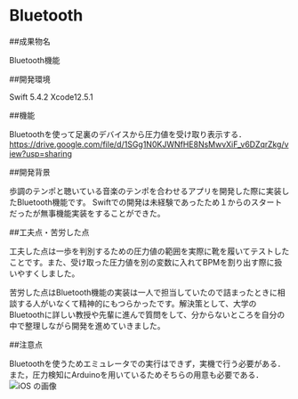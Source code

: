 # Bluetooth
##成果物名

Bluetooth機能

##開発環境

Swift 5.4.2
Xcode12.5.1

##機能

Bluetoothを使って足裏のデバイスから圧力値を受け取り表示する．
https://drive.google.com/file/d/1SGg1N0KJWNfHE8NsMwvXiF_v6DZqrZkg/view?usp=sharing

##開発背景

歩調のテンポと聴いている音楽のテンポを合わせるアプリを開発した際に実装したBluetooth機能です。
Swiftでの開発は未経験であったため１からのスタートだったが無事機能実装をすることができた。

##工夫点・苦労した点

工夫した点は一歩を判別するための圧力値の範囲を実際に靴を履いてテストしたことです。また、受け取った圧力値を別の変数に入れてBPMを割り出す際に扱いやすくしました。

苦労した点はBluetooth機能の実装は一人で担当していたので詰まったときに相談する人がいなくて精神的にもつらかったです。解決策として、大学のBluetoothに詳しい教授や先輩に進んで質問をして、分からないところを自分の中で整理しながら開発を進めていきました。

##注意点

Bluetoothを使うためエミュレータでの実行はできず，実機で行う必要がある．
また，圧力検知にArduinoを用いているためそちらの用意も必要である．
![iOS の画像](https://user-images.githubusercontent.com/87361636/150347933-5d1c9f01-4bb4-4fa6-a60f-cdc14893700d.jpg)

